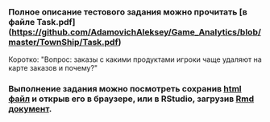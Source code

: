 ### Полное описание тестового задания можно прочитать [в файле Task.pdf] (https://github.com/AdamovichAleksey/Game_Analytics/blob/master/TownShip/Task.pdf)
Коротко: "Вопрос: заказы с какими продуктами игроки чаще удаляют на карте заказов и почему?"
### Выполнение задания можно посмотреть сохранив [html файл](https://github.com/AdamovichAleksey/Game_Analytics/blob/master/TownShip/Analysis.html) и открыв его в браузере, или в RStudio, загрузив [Rmd документ](https://github.com/AdamovichAleksey/Game_Analytics/blob/master/TownShip/Analysis.Rmd).
